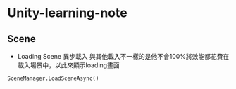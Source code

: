 # Unity-learning-note

## Scene
* Loading Scene
異步載入
與其他載入不一樣的是他不會100%將效能都花費在載入場景中，以此來顯示loading畫面
```
SceneManager.LoadSceneAsync()
```
